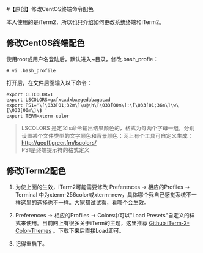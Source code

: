 #【原创】修改CentOS终端命令配色

本人使用的是iTerm2，所以也只介绍如何更改系统终端和iTerm2。

## 修改CentOS终端配色
使用root或用户名登陆后，默认进入~目录，修改.bash_profle：

	# vi .bash_profile
打开后，在文件后面输入以下命令：

	export CLICOLOR=1
	export LSCOLORS=gxfxcxdxbxegedabagacad
	export PS1='\[\033[01;32m\]\u@\h\[\033[00m\]:\[\033[01;36m\]\w\[\033[00m\]\$ '
	export TERM=xterm-color

> LSCOLORS 是定义ls命令输出结果颜色的，格式为每两个字母一组，分别设置某个文件类型的文字颜色和背景颜色；网上有个工具可自定义生成：http://geoff.greer.fm/lscolors/<br>
> PS1是终端提示符的格式定义

## 修改iTerm2配色
1. 为使上面的生效，iTerm2可能需要修改 Preferences -> 相应的Profiles -> Terminal 中为xterm-256color或xterm-new，具体哪个我自己感觉系统不一样这里的选择也不一样。大家都试试看，看哪个会生效。

2. Preferences -> 相应的Profiles -> Colors中可以"Load Presets"自定义的样式来使用。目前网上有很多关于iTerm的主题，这里推荐 [Github iTerm-2-Color-Themes](https://github.com/baskerville/iTerm-2-Color-Themes) 。下载下来后直接Load即可。

3. 记得重启下。

